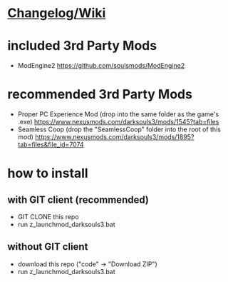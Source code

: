 # [Changelog/Wiki](https://docs.google.com/spreadsheets/d/1cLGpEeVsGHx00jae8_SdM3i4xDDLz1BxHn5Na09YOF0/edit?usp=sharing)

# included 3rd Party Mods

- ModEngine2 https://github.com/soulsmods/ModEngine2

# recommended 3rd Party Mods

- Proper PC Experience Mod (drop into the same folder as the game's .exe) https://www.nexusmods.com/darksouls3/mods/1545?tab=files
- Seamless Coop (drop the "SeamlessCoop" folder into the root of this mod) https://www.nexusmods.com/darksouls3/mods/1895?tab=files&file_id=7074

# how to install

## with GIT client (recommended)

- GIT CLONE this repo
- run z_launchmod_darksouls3.bat

## without GIT client

- download this repo ("code" -> "Download ZIP")
- run z_launchmod_darksouls3.bat
